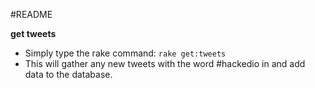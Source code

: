 #README

__get tweets__

* Simply type the rake command: `rake get:tweets`
* This will gather any new tweets with the word #hackedio in and add data to the database.
